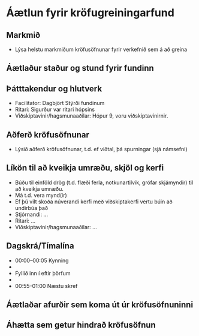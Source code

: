 # Áætlun fyrir kröfugreiningarfund

## Markmið
- Lýsa helstu markmiðum kröfusöfnunar fyrir verkefnið sem á að greina 

## Áætlaður staður og stund fyrir fundinn 

## Þátttakendur og hlutverk
- Facilitator: Dagbjört Stýrði fundinum
- Ritari: Sigurður var ritari hópsins
- Viðskiptavinir/hagsmunaaðilar: Hópur 9, voru viðskiptavinirnir.

## Aðferð kröfusöfnunar
- Lýsið aðferð kröfusöfnunar, t.d. ef viðtal, þá spurningar (sjá námsefni)

## Líkön til að kveikja umræðu, skjöl og kerfi 
- Búðu til einföld drög (t.d. flæði ferla, notkunartilvik, grófar skjámyndir) til að kveikja umræðu. 
- Má t.d. vera mynd(ir) 
- Ef þú vilt skoða núverandi kerfi með viðskiptakerfi vertu búin að undirbúa það 
- Stjórnandi: …
- Ritari: …
- Viðskiptavinir/hagsmunaaðilar: …

## Dagskrá/Tímalína
- 00:00–00:05 Kynning
- 
- Fyllið inn í eftir þörfum 
- 
- 00:55–01:00 Næstu skref

## Áætlaðar afurðir sem koma út úr kröfusöfnuninni 

## Áhætta sem getur hindrað kröfusöfnun 
